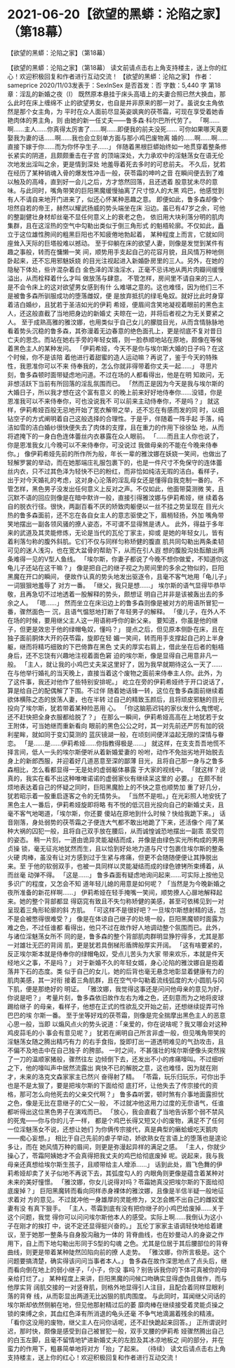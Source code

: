 # 2021-06-20【欲望的黑蟒：沦陷之家】（第18幕）



【欲望的黑蟒：沦陷之家】（第18幕）



【欲望的黑蟒：沦陷之家】（第18幕）
读文前请点击右上角支持楼主，送上你的红心！欢迎积极回复和作者进行互动交流！
【欲望的黑蟒：沦陷之家】
作者：sameprice 2020/11/03发表于：SexInSex 是否首发：否 字数：5,440 字
第18章：淫乱的新婚之夜（I）
既然原本悬挂于床头高墙上的夫妻合照已然大换血，那么此时在床上缠绵不 止的欲望男女，也自是并非原来的那一对了。虽说女主角依然是那个女主角，为 平时在众人面前尽显英姿飒爽的茯苓霜，可现在享受着她香艳肉体的男主角，则 由她的新一任丈夫——鲁多森·科尔巴所代劳了。
「啊……啊……主人……你真得太厉害了……啊……即便我的前夫没死…… 可你如果哪天真要娶我为妻的话……啊……我也会立刻单方面与那小鸡巴废物离 婚的……啊……啊……直接下嫁于你……而为你怀孕生子……」
伴随着黑根巨蟒始终如一地贯穿着整条修长紧实的阴道，且颇颇重击在子宫 的顶端深处，大力承欢中的淫魅荡女在语无伦次地发出淫叫之余，更是情到深处 地羞辱着死去多时的可悲前夫。
不久后，犹若在经历了某种销魂入骨的爆发性冲击一般，茯苓霜的呻吟之音 在瞬间便去到了难以触及的高峰，直到好一会儿之后，方才悠然回落，且还透着 股意犹未尽的意味。与此同时，嘴角带笑的巨阳黑魔缓慢抽离了尺寸惊人的大黑 鸡巴，他感觉到有人不请自来地开门进来了，似还心怀某种恶趣之意。
即便如此，鲁多森却像个坦然自若的帝王，赫然以耀武扬威的势头端坐在床 沿边。虽已有47岁之余，可他的整副健壮身材却丝毫不显任何意义上的衰老之色， 依旧用大块利落分明的肌肉集群，且在这淫热的空气中勾勒出类似于倒三角形式 的魁梧轮廓。不仅如此，矗立于这位雄性胯间的粗黑巨阳也不知疲倦地勃起着， 某种程度上而言，它就如同座耸入天际的巨塔般难以撼动。
至于仰躺在床的欲望人妻，则像是发觉到某件有趣之事般，转而在慵懒一笑 间，顺势用手支起自己的花容月貌，且风情万种地侧卧起来，还不忘用邪魅妖娆 的目光注视起进入新婚卧房里的三人。另外，在她的隐秘下体处，些许混杂着白 金色泽的浑浊淫水，正毫不忌讳地从两片肉瓣间缓慢溢出，从而栓释着什么才叫 做放荡与肆意。
不管怎样，房间里不请自来的三人，是不会令床上的这对欲望男女感到有什 么难堪之意的。这也难怪，因为他们三不是被鲁多森所驯服成功的堕落雌奴，便 是放弃抵抗的绿毛龟奴。就好比此时身穿着洁白婚纱，且犹若于圣洁如光的伊莉 希娅，便眉间含笑地凝视着眼前的黑色主人，还这般直截了当地把身边的新婚丈 夫晾在一边，并将后者视之为无关要紧之人。
至于成熟高雅的雅汶娜，也用类似于自己女儿的朦胧目光，从而含情脉脉地 看着势头沉稳的鲁多森，其弥漫着无边春意的绝色面孔上，更是彻底不复对昔日 亡夫的思念。而站在她右手旁的年轻女婿，则一脸恭顺地站在原地，颇像在等候 着黑色主人的某种发问。
「伊莉希娅，今天不是你与埃尔斯大婚的日子吗？在这个时候，你不是该陪 着他进行着甜蜜的造人运动嘛？再说了，鉴于今天的特殊性，我恩准你可以不来 侍奉我的，怎么你就非得带着你丈夫一起……」
寻思片刻，鲁多森顿时面带疑虑地问道。不过在场的人都看得出，他是在明 知故问，无非想活跃下当前有所回落的淫乱氛围而已。
「然而正是因为今天是我与埃尔斯的大婚日子，所以我才想在这个富有意义 的晚上前来好好地侍奉你……没错，你是恩准我可以不来侍奉你，可也没说我不 可以前来主动侍奉你，不是吗？」
就这样，伊莉希娅百般无忌地开始了宽衣解带之举，还不忘在有感而发的同 时，以细钻空子的方式阐明着自己这般选择的合理性。于是乎，伴随着一阵手起 手落，纯洁如雪的洁白婚纱很快便失去了肉体的支撑，且在重力的作用下徐徐坠 地，从而将遮掩下的一身白色连体蕾丝内衣暴露在众人眼前。
「……而且主人你也说了，你是恩准我女儿今晚可以不来侍奉你，可没说过 我做母亲的不能在今晚来侍奉你。」
像伊莉希娅先前的所作所为般，年长一辈的雅汶娜在妖娆一笑间，也做出了 轻解罗裳的举动，而在她那端庄礼服包裹下的，也是一件尺寸不免保守的连体蕾 丝内衣，只不过其色泽为轻快不已的粉红，而非恰如纯洁无瑕的洁白。看样子， 出于对今天婚礼的考虑，这对身心沦落的淫乱母女还是懂得自我克制一番的。
不管怎样，黑色男子没发出任何意义上反对之声。不仅如此，他面带莫测微 笑，且沉默不语的回应则像是在暗中默许一般，直接引得雅汶娜与伊莉希娅，继 续着各自的脱衣行径。很快，两副百看不厌的矫致肉躯便以一丝不挂之势呈现在 目光火热的鲁多森面前，还不忘在各自女主人的意志驱使之下，眉梢轻扬，外加 嘴角带笑地摆出一副各领风骚的撩人姿态，不可谓不显得煞是诱人。
此外，得益于多年来的武道及其灵能修炼，无论是当代的瓦伦丁家主，抑或 是她的年轻女儿，皆有着利落匀称的腹外斜肌。它们不仅与同样匀称矫健的腹直 肌共同勾勒出两条柔韧可见的迷人浅沟，也在宽大盆骨的帮助下，从而在引人遐 想的腹股沟处酝酿出两条难得一见的V型人鱼线。
「埃尔斯，你妻子都说了今晚不想你做爱，不知道你这龟儿子还站在这干嘛？」
像是把自己的继子视之为房间里的多余之物似的，巨阳黑魔在开口的瞬间， 便故作认真的势头地发出驱逐令，且毫不客气地用「龟儿子」一词狠狠地羞辱了 对方一番。
「继父，我只是想……」
埃尔斯的语气显得毕恭毕敬，且再急切不过地透着一股解释的势头，颇想证 明自己并非是该被轰出去的多余之人。
「嗯……」
然而坐立在床沿边上的鲁多森则像是被对方的用语所冒犯一番，骤然面色一 沉，且语气愠怒地打断了年轻男子的解释。
「傻儿子，在外人不在场的时候，要用继父主人这一用语称呼你的新父亲。 要知道，你虽是他的继子，但更是效忠于他的绿帽龟奴，懂吗？」
提点之后，但见原本侧卧在床，且在独子面前胴体大开的茯苓霜，旋即在轻 媚一笑间，转而用手支撑起自己的上半身躯，继而将精巧细致的下巴倚靠在黑色 丈夫的厚实右肩上，借此坐在后者的魁梧身后，还不忘饶有兴趣地注视着面色窘 迫的埃尔斯，像是显得自己用意非凡一般。
「主人，就让我的小鸡巴丈夫呆这里好了，因为我早就期待这么一天了…… 在与他举行婚礼的当天晚上，直接当着这个废物之面前来侍奉主人你。此外，为 了这件事，我还对他作了些特别安排呢。」
屹立在旁的伊莉希娅终于开口说话了，算是给自己的配偶解了下围。不过伴 随着她话锋一转，这位在鲁多森面前继续着欲体横陈之态的放荡人妻，也在半转 过自己的精致玉颜后，且将顽皮邪魅的目光投向了埃尔斯，犹若带着某种险恶用 心。
「你这脑筋迟钝的家伙发什么鬼愣呢，还不赶快把全身衣服都给脱了？」
在那么一瞬间，伊莉希娅高高在上地犹若于女王附体，可当她继而重新看向 眼前的黑色公公之时，其一对先前还严厉有加的锐利星眸，就如同于变幻莫测的 蓝灰镜湖一般，在顷刻间便洋溢起无限的深情与眷恋。
「是……是……伊莉希娅……你指教得极是……」
就这样，在支支吾吾地慌不择言间，低人一头的埃尔斯便听从着新婚爱妻的 吩咐，动作不免拙劣地开始脱去身上的新郎西服，并迎着好几道恶意至深的鄙薄 目光，且将自己那一身与之鲁多森相比，怎么看都显得一无是处的虚弱躯体暴露 于大家的视线中。
「就这样？说真的，我实在看不出这种唯唯诺诺的虚弱家伙有继续呆这里的 必要。」
在颇不耐烦地表达着自己的怀疑之同时，巨阳黑魔脸上的不快之意也顺势加 重了好几分，犹若昭示着一股重启逐客之令的无情势头。
「当然不是啦。」在光彩照人地安抚了黑色主人一番后，伊莉希娅旋即将略 有不悦的低沉目光投向自己的新婚丈夫，且毫不客气地喝道，「埃尔斯，你还要 傻站在原地到什么时候？快给我跪下来。」
话音刚落，身处弱势的茯苓霜之子便连大气都不敢出地跪了下来，还活像个 闯了某种大祸的囚犯一般，且将自己双手放在腰后，从而诚惶诚恐地摆出一副乖 乖受罚的姿态。
稍一片刻，一道由诡异灵能凝结而成，并像是由绿色实光所构成的男用贞操 锁，毫无征兆地犹然而生，且以恰到好处地力道与尺寸包裹住埃尔斯的整条火硬 肉棒，虽没有让对方感到过于生紧与疼痛，但更不会随随便便让其挣脱出来。至 于他的软弱双手，也被一具同样以灵能凝结而成的绿色镣铐所束缚着，从而丝毫 动弹不得。
「这是……」
鲁多森面有疑虑地询问起来……可实际上按他见多识广的程度，又怎会不知 道年轻儿媳的用意是如何呢？
「当然是为今晚新婚之夜所准备的新花样啊……」
伊莉希娅在轻手掩嘴一笑间，顺势撩人心扉地解释起来。她的整个背部都显 得窈窕有致且不失匀称矫健的美感，甚至可依稀见到一对呈现着三角形轮廓的斜 方肌。
「可这样不是很好吧？一旦埃尔斯想射精的话，岂不是会被憋得很难受？」
像是在体谅自己继子的处境一般，巨阳黑魔顿时面露为难之色，不过任谁都 看得出，他只不过在故作好人地调动整个氛围而已。此外，与诸位淫魅荡女所不 同的是，鲁多森的整个背部肌肉群明显狰狞得多，尤其是那一对雄壮无匹的背阔 肌，更是犹若具倒梯形盾牌般厚实开阔。
「这有啥要紧的，反正埃尔斯本就是侍奉你的绿帽龟奴，受点儿苦头为大家 带来欢乐，本就是件天经地义之事，不是吗？」
对于新婚不久的年轻女婿，身心沦陷的雅汶娜自是抱着落井下石的态度。类 似于自己的女儿，她的后背也毫无悬念地彰显着健康有力的肌肉美感，其一对衔 接着三角肌群，且在空气中勾勒着流线弧度的大小圆肌与冈下肌，便是那绝好的 明证。
「雅汶娜，我觉得这事还是问问他母亲的意见为好，你说是吧？」
考量片刻，鲁多森依旧故作左右为难之色，还刻意而为之地将皮球踢给继子 的母亲，看样子，他想在正式的性欲乱交开始之前，还想继续捉弄可怜巴巴的埃 尔斯一番。
至于坐等好戏的茯苓霜，则像是完全揣摩出黑色主人的恶意心思一般，当即 以煽风点火的势头说道：「亲爱的，你在说啥呢？我又哪会对这种鸡皮蒜毛的小 事会有意见呢？」
犹若在阐明自己所言非虚一般，但见嘴角带笑的淫魅荡女随之腾出精巧有力 的右手食指，旋即打出一道透明难见的气劲攻击，且不偏不及地击中在自己独子 的胯部。
一时之间，不甚强壮的埃尔斯便像头突然挨了一刀的温顺家猪般，骤然往左 边倾倒下去，还发出不小的疼痛嚎叫。不过细听之下，他的嚎叫声中居然流露出 爽快不已的解脱之意，这也难怪，因为就在刚才，未来的洛克文森家家主已然兴 奋得射了精。
「苓霜，玩乐归玩乐，可你出手也是不是太狠了，要是把埃尔斯的下面给彻 底打坏，让他失去了传宗接代的资格，那可怎么向他死去的父亲交代啊？」
鲁多森听罢，顿时煞有介事地面露担忧之色，像是无比在意继子的亡父一般， 不过就冲他这用力过度的无奈语气，任谁都听得出这位黑色男子在演戏而已。
「放心，我会直截了当地告诉那个弱不禁风的死鬼——你与你的儿子一样， 都是个鸡巴长得又短又小的废物，满足不了任何一位淫魅荡女不说，还想让她们 为你俩传宗接代，真是典型的癞蛤蟆吃天鹅肉——痴心妄想。」
相比于自己先前的虐子举动，娇欲熟女在言语上的堕落也是遑论多让，而在 她风情万种的眉间，则更是弥漫起异样的满足之感。
「主人，你就少操心了，苓霜阿姨她才不会真得把我丈夫的鸡巴给彻底废掉 呢。说起来，我与我母亲还真想给埃尔斯生孩子，且顺带给主人增添……」
话到此处，眉飞色舞的伊莉希娅却卖了关子似地不再说下去，其弧度勾人的 内眼角则更像是蕴含着某种对未来的美好憧憬。
「雅汶娜，你女儿说得对吗？苓霜她真没把埃尔斯的下面给彻底废掉？」
巨阳黑魔转而看向同样赤身裸体的雅汶娜，且像是半信半疑一般地征求着对 方的意见。不过就冲他一身雄厚的灵能修为，又怎会瞧不出自己的雌奴爱妻有没 有真下狠手。
「主人，苓霜到底有没有把你继子的小鸡巴给废掉……关于这个问题，我觉 得你可以问问埃尔斯他本人的感受。实际上啊……我倒认为这小子在刚才的挨打 中，说不定还显得挺兴奋的。」
瓦伦丁家家主语调轻快地给着建议，至于她那一整条与自身股沟融为一体的 背脊曲线，也在妙曼动人的身姿之作用下，自上而下地勾勒出形同于S型的勾魂 之色。尤其是位居于其后腰部位的背脊曲线，则更是带着某种陡然凹陷向前的撩 人走势。
「雅汶娜，你所言极是。这个问题要搞清楚，确实得该问问当事者本人。」 鲁多森在故作深思地点了点头后，继而看向倒在地上的弱小继子，「小子，你没 事吗？别告诉我你的下体可真被你的母亲给打烂了。」
某种程度上来讲，巨阳黑魔的问候口吻确实显得虚伪且做作，而与他厚实背 阔肌交接的一对竖脊肌，则格外地显得引人注目，且配合着同样显眼利落的背脊 线，从而彰显出两道无比凶狠的肌肉围度。
与此同时，耳闻继父问话的埃尔斯却依然侧躺在地，但见他那射精过后的萎 靡肉棒在继续接受着灵能贞操之锁的束缚之余，其血红色泽有所消退的龟头还毫 不争气地滴漏着残余的精液。
「看你这没用的废物，继父主人在问你话呢，还不赶快跪起来回答。」
正所谓说时迟，那时快，颇像是感受到自己被冒犯一般，双手叉腰的伊莉希 娅骤然腾出自己的白玉左脚，且毫不留情地铲进新婚丈夫的左脸及其冰凉地板之 间的部分，并在蛮力的作用下，粗暴简单地将对方「抬」了起来。
（待续）
读文后请点击右上角支持楼主，送上你的红心！欢迎积极回复和作者进行互动交流！



